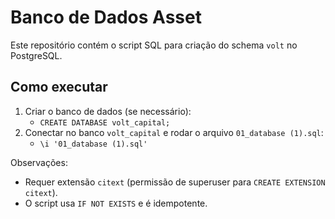 # Banco de Dados Asset

Este repositório contém o script SQL para criação do schema `volt` no PostgreSQL.

## Como executar

1. Criar o banco de dados (se necessário):
   - `CREATE DATABASE volt_capital;`
2. Conectar no banco `volt_capital` e rodar o arquivo `01_database (1).sql`:
   - `\i '01_database (1).sql'`

Observações:
- Requer extensão `citext` (permissão de superuser para `CREATE EXTENSION citext`).
- O script usa `IF NOT EXISTS` e é idempotente.
